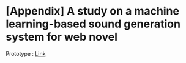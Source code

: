 # [Appendix] A study on a machine learning-based sound generation system for web novel  

Prototype : [Link](https://sanghyeob-sogang.github.io/prototype/main.html)
